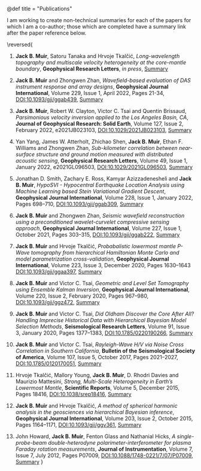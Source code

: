 @def title = "Publications"

I am working to create non-technical summaries for each of the papers for which I am a co-author; those which are completed have a summary link after the paper reference below.

\reversed{

1) **Jack B. Muir**, Satoru Tanaka and Hrvoje Tkalčić, *Long-wavelength topography and multiscale velocity heterogeneity at the core-mantle boundary*, **Geophysical Research Letters**, *in press*, [Summary](/publications/summaries#long-wavelength_topography_and_multiscale_velocity_heterogeneity_at_the_core-mantle_boundary)
   
2) **Jack B. Muir** and Zhongwen Zhan, *Wavefield-based evaluation of DAS instrument response and array designs*, **Geophysical Journal International**, Volume 229, Issue 1, April 2022, Pages 21-34, [DOI:10.1093/gji/ggab439](https://doi.org/10.1093/gji/ggab439), [Summary](/publications/summaries#wavefield-based_evaluation_of_das_instrument_response_and_array_designs)

3) **Jack B. Muir**, Robert W. Clayton, Victor C. Tsai and Quentin Brissaud, *Parsimonious velocity inversion applied to the Los Angeles Basin, CA*, **Journal of Geophysical Research: Solid Earth**, Volume 127, Issue 2, February 2022, e2021JB023103, [DOI:10.1029/2021JB023103](https://doi.org/10.1029/2021JB023103), [Summary](/publications/summaries#parsimonious_velocity_inversion_applied_to_the_los_angeles_basin_ca)

4) Yan Yang, James W. Atterholt, Zhichao Shen, **Jack B. Muir**, Ethan F. Williams and Zhongwen Zhan, *Sub-kilometer correlation between near-surface structure and ground motion measured with distributed acoustic sensing*, **Geophysical Research Letters**, Volume 49, Issue 1, January 2022, e2021GL096503, [DOI:10.1029/2021GL096503](https://doi.org/10.1029/2021GL096503), [Summary](/publications/summaries#sub-kilometer_correlation_between_near-surface_structure_and_ground_motion_measured_with_distributed_acoustic_sensing)
   
5) Jonathan D. Smith, Zachary E. Ross, Kamyar Azizzadenesheli and **Jack B. Muir**, *HypoSVI - Hypocentral Earthquake Location Analysis using Machine Learning based Stein Variational Gradient Descent*, **Geophysical Journal International**, Volume 228, Issue 1, January 2022, Pages 698–710, [DOI:10.1093/gji/ggab309](https://doi.org/10.1093/gji/ggab309), [Summary](/publications/summaries#hyposvi_-_hypocentral_earthquake_location_analysis_using_machine_learning_based_stein_variational_gradient_descent)

6) **Jack B. Muir** and Zhongwen Zhan, *Seismic wavefield reconstruction using a preconditioned wavelet-curvelet compressive sensing approach*, **Geophysical Journal International**, Volume 227, Issue 1, October 2021, Pages 303–315, [DOI:10.1093/gji/ggab222](https://doi.org/10.1093/gji/ggab222), [Summary](/publications/summaries#seismic_wavefield_reconstruction_using_a_preconditioned_wavelet-curvelet_compressive_sensing_approach)
   
7) **Jack B. Muir** and Hrvoje Tkalčić, *Probabalistic lowermost mantle P-Wave tomography from hierarchical Hamiltonian Monte Carlo and model parametrization cross-validation*, **Geophysical Journal International**, Volume 223, Issue 3, December 2020, Pages 1630–1643 [DOI:10.1093/gji/ggaa397](https://doi.org/10.1093/gji/ggaa397), [Summary](/publications/summaries#probabalistic_lowermost_mantle_p-wave_tomography_from_hierarchical_hamiltonian_monte_carlo_and_model_parametrization_cross-validation)

8) **Jack B. Muir** and Victor C. Tsai, *Geometric and Level Set Tomography using Ensemble Kalman Inversion*, **Geophysical Journal International**, Volume 220, Issue 2, February 2020, Pages 967–980, [DOI:10.1093/gji/ggz472](https://doi.org/10.1093/gji/ggz472), [Summary](/publications/summaries#geometric_and_level_set_tomography_using_ensemble_kalman_inversion)

9)  **Jack B. Muir** and Victor C. Tsai, *Did Oldham Discover the Core After All? Handling Imprecise Historical Data with Hierarchical Bayesian Model Selection Methods*, **Seismological Research Letters**, Volume 91, Issue 3, January 2020, Pages 1377–1383, [DOI:10.1785/0220190266](https://doi.org/10.1785/0220190266), [Summary](/publications/summaries#did_oldham_discover_the_core_after_all_handling_imprecise_historical_data_with_hierarchical_bayesian_model_selection_methods)

10) **Jack B. Muir** and Victor C. Tsai, *Rayleigh-Wave H/V via Noise Cross Correlation in Southern California*, **Bulletin of the Seismological Society of America**, Volume 107, Issue 5, October 2017, Pages 2021–2027, [DOI:10.1785/0120170051](https://doi.org/10.1785/0120170051), [Summary](/publications/summaries#rayleigh-wave_hv_via_noise_cross_correlation_in_southern_california)

11) Hrvoje Tkalčić, Mallory Young, **Jack B. Muir**, D. Rhodri Davies and Maurizio Mattesini, *Strong, Multi-Scale Heterogeneity in Earth’s Lowermost Mantle*, **Scientific Reports**, Volume 5, December 2015, Pages 18416, [DOI:10.1038/srep18416](https://doi.org/10.1038/srep18416), [Summary](/publications/summaries#strong_multi-scale_heterogeneity_in_earths_lowermost_mantle)

12) **Jack B. Muir** and Hrvoje Tkalčić, *A method of spherical harmonic analysis in the geosciences via hierarchical Bayesian inference*, **Geophysical Journal International**, Volume 203, Issue 2, October 2015, Pages 1164–1171, [DOI:10.1093/gji/ggv361](https://doi.org/10.1093/gji/ggv361), [Summary](/publications/summaries#a_method_of_spherical_harmonic_analysis_in_the_geosciences_via_hierarchical_bayesian_inference)

13) John Howard, **Jack B. Muir**, Fenton Glass and Nathanial Hicks, *A single-probe-beam double-heterodyne polarimeter-interferometer for plasma Faraday rotation measurements*, **Journal of Instrumentation**, Volume 7, Issue 7, July 2012, Pages P07009, [DOI:10.1088/1748-0221/7/07/P07009](https://doi.org/10.1088/1748-0221/7/07/P07009), [Summary](/publications/summaries#a_single-probe-beam_double-heterodyne_polarimeter-interferometer_for_plasma_faraday_rotation_measurements)
}